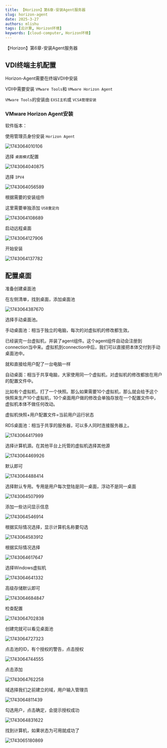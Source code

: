 ```yaml
---
title: 【Horizon】第6章-安装Agent服务器
slug: horizon-agent
date: 2025-3-27
authors: mlishu
tags: [云计算, Horizon环境]
keywords: [cloud-computer, Horizon环境]
---
```

【Horizon】第6章-安装Agent服务器

<!-- truncate -->

## VDI终端主机配置

Horizon-Agent需要在终端VDI中安装

VDI中需要安装 `VMware Tools`和 `VMware Horizon Agent`

`VMware Tools`的安装由 `EXSI主机`或 `VCSA管理安装`

### VMware Horizon Agent安装

软件版本：

使用管理员身份安装 `Horizon Agent`

![1743064010106](https://www.mlishu.xyz/images/blog/CloudComputer/17-installagent/1743064010106.png)

选择 `桌面模式`配置

![1743064040875](https://www.mlishu.xyz/images/blog/CloudComputer/17-installagent/1743064040875.png)

选择 `IPV4`

![1743064056589](https://www.mlishu.xyz/images/blog/CloudComputer/17-installagent/1743064056589.png)

根据需要的安装组件

这里需要单独添加 `USB重定向`

![1743064108689](https://www.mlishu.xyz/images/blog/CloudComputer/17-installagent/1743064108689.png)

启动远程桌面

![1743064127906](https://www.mlishu.xyz/images/blog/CloudComputer/17-installagent/1743064127906.png)

开始安装

![1743064137782](https://www.mlishu.xyz/images/blog/CloudComputer/17-installagent/1743064137782.png)

## 配置桌面

准备创建桌面池

在左侧清单，找到桌面，添加桌面池

![1743064387670](https://www.mlishu.xyz/images/blog/CloudComputer/17-installagent/1743064387670.png)

选择手动桌面池。

手动桌面池：相当于独立的电脑，每次的对虚拟机的修改都生效。

已经装完一台虚拟机，并装了agent组件。这个agent组件自动会注册到connection当中来。虚拟机到connection中后，我们可以直接把本体交付到手动桌面池中。

就和直接给用户配了一台电脑一样

自动桌面：相当于共享电脑，大家使用同一个虚拟机，对虚拟机的修改都放在用户的配置文件中。

比如有个虚拟机，打了一个快照。那么如果需要10个虚拟机，那么就会给予这个快照来生产10个虚拟机，10个桌面用户做的修改会单独存放在一个配置文件中，虚拟机本体不做任何改动。

虚拟机快照+用户配置文件=当前用户运行状态

RDS桌面池：相当于共享的服务器，可以多人同时连接服务器上。

![1743064417989](https://www.mlishu.xyz/images/blog/CloudComputer/17-installagent/1743064417989.png)

选择计算机源。在其他平台上托管的虚拟机选择其他源

![1743064469926](https://www.mlishu.xyz/images/blog/CloudComputer/17-installagent/1743064469926.png)

默认即可

![1743064488414](https://www.mlishu.xyz/images/blog/CloudComputer/17-installagent/1743064488414.png)

选择默认专用。专用是用户每次登陆是同一桌面，浮动不是同一桌面

![1743064507999](https://www.mlishu.xyz/images/blog/CloudComputer/17-installagent/1743064507999.png)

添加一些访问显示信息

![1743064546914](https://www.mlishu.xyz/images/blog/CloudComputer/17-installagent/1743064546914.png)

根据实际情况选择，显示计算机名称要勾选

![1743064583912](https://www.mlishu.xyz/images/blog/CloudComputer/17-installagent/1743064583912.png)

根据实际情况选择

![1743064617647](https://www.mlishu.xyz/images/blog/CloudComputer/17-installagent/1743064617647.png)

选择Windows虚拟机

![1743064641332](https://www.mlishu.xyz/images/blog/CloudComputer/17-installagent/1743064641332.png)

高级存储默认即可

![1743064684847](https://www.mlishu.xyz/images/blog/CloudComputer/17-installagent/1743064684847.png)

检查配置

![1743064702838](https://www.mlishu.xyz/images/blog/CloudComputer/17-installagent/1743064702838.png)

创建完就可以看见桌面池

![1743064727323](https://www.mlishu.xyz/images/blog/CloudComputer/17-installagent/1743064727323.png)

点击池的ID，有个授权的警告，点击授权

![1743064744555](https://www.mlishu.xyz/images/blog/CloudComputer/17-installagent/1743064744555.png)

点击添加

![1743064762258](https://www.mlishu.xyz/images/blog/CloudComputer/17-installagent/1743064762258.png)

域选择我们之前建立的域，用户输入管理员

![1743064811439](https://www.mlishu.xyz/images/blog/CloudComputer/17-installagent/1743064811439.png)

勾选用户，点击确定，会提示授权成功

![1743064831622](https://www.mlishu.xyz/images/blog/CloudComputer/17-installagent/1743064831622.png)

找到计算机，如果状态为可用就成功了

![1743065180869](https://www.mlishu.xyz/images/blog/CloudComputer/17-installagent/1743065180869.png)

